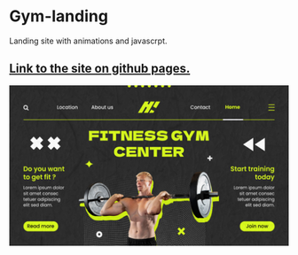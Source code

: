 ﻿# Gym-landing
Landing site with animations and javascrpt.

[<h2>Link to the site on github pages.</h2>](https://duckduckgo.com)
![](img/site.png)
